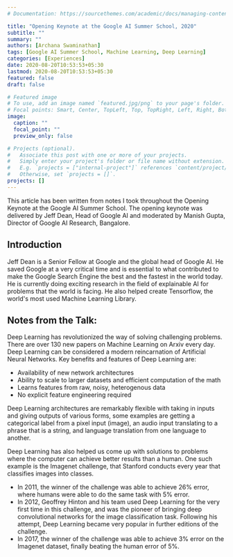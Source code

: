 ```yaml
---
# Documentation: https://sourcethemes.com/academic/docs/managing-content/

title: "Opening Keynote at the Google AI Summer School, 2020"
subtitle: ""
summary: ""
authors: [Archana Swaminathan]
tags: [Google AI Summer School, Machine Learning, Deep Learning]
categories: [Experiences]
date: 2020-08-20T10:53:53+05:30
lastmod: 2020-08-20T10:53:53+05:30
featured: false
draft: false

# Featured image
# To use, add an image named `featured.jpg/png` to your page's folder.
# Focal points: Smart, Center, TopLeft, Top, TopRight, Left, Right, BottomLeft, Bottom, BottomRight.
image:
  caption: ""
  focal_point: ""
  preview_only: false

# Projects (optional).
#   Associate this post with one or more of your projects.
#   Simply enter your project's folder or file name without extension.
#   E.g. `projects = ["internal-project"]` references `content/project/deep-learning/index.md`.
#   Otherwise, set `projects = []`.
projects: []
---
```


This article has been written from notes I took throughout the Opening Keynote at the Google AI Summer School. The opening keynote was delivered by Jeff Dean, Head of Google AI and moderated by Manish Gupta, Director of Google AI Research, Bangalore.

## Introduction

Jeff Dean is a Senior Fellow at Google and the global head of Google AI. He saved Google at a very critical time and is essential to what contributed to make the Google Search Engine the best and the fastest in the world today. He is currently doing exciting research in the field of explainable AI for problems that the world is facing. He also helped create Tensorflow, the world's most used Machine Learning Library.

## Notes from the Talk:

Deep Learning has revolutionized the way of solving challenging problems. There are over 130 new papers on Machine Learning on Arxiv every day. Deep Learning can be considered a modern reincarnation of Artificial Neural Networks. Key benefits and features of Deep Learning are:

* Availability of new network architectures
* Ability to scale to larger datasets and efficient computation of the math
* Learns features from raw, noisy, heterogenous data
* No explicit feature engineering required

Deep Learning architectures are remarkably flexible with taking in inputs and giving outputs of various forms, some examples are getting a categorical label from a pixel input (image), an audio input translating to a phrase that is a string, and language translation from one language to another.

Deep Learning has also helped us come up with solutions to problems where the computer can achieve better results than a human. One such example is the Imagenet challenge, that Stanford conducts every year that classifies images into classes.

* In 2011, the winner of the challenge was able to achieve 26% error, where humans were able to do the same task with 5% error.
* In 2012, Geoffrey Hinton and his team used Deep Learning for the very first time in this challenge, and was the pioneer of bringing deep convolutional networks for the image classification task. Following his attempt, Deep Learning became very popular in further editions of the challenge.
* In 2017, the winner of the challenge was able to achieve 3% error on the Imagenet dataset, finally beating the human error of 5%.


